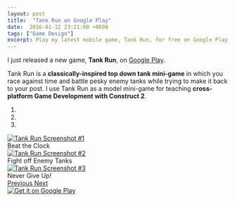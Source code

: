 ```yaml
---
layout: post
title:  "Tank Run on Google Play"
date:  2016-01-12 23:21:00 +0600
tags: ["Game Design"]
excerpt: Play my latest mobile game, Tank Run, for free on Google Play  
---
```

I just released a new game, <strong>Tank Run</strong>, on <a href="https://play.google.com/store/apps/details?id=com.colestock.games.tankrun">Google Play</a>.  

Tank Run is a <strong>classically-inspired top down tank mini-game</strong> in which you race against time and battle pesky enemy tanks while trying to make it back to your post. 
I use Tank Run as a model mini-game for teaching <strong>cross-platform Game Development with Construct 2</strong>.

<div id="tank-run-carousel" class="carousel slide xs-mb-20 xs-mt-20" data-ride="carousel">
    <!-- Indicators -->
    <ol class="carousel-indicators">
        <li data-target="#tank-run-carousel" data-slide-to="0" class="active"></li>
        <li data-target="#tank-run-carousel" data-slide-to="1"></li>
        <li data-target="#tank-run-carousel" data-slide-to="2"></li>
    </ol>
    <!-- Wrapper for slides -->
    <div class="carousel-inner" role="listbox">
        <div class="item active">
            <a href="https://play.google.com/store/apps/details?id=com.colestock.games.tankrun"><img class="responsive img-thumbnail" src="http://static.colestock.com/images/tank-run-screenshot-1-640x400.jpg" alt="Tank Run Screenshot #1"></a>
            <div class="carousel-caption">Beat the Clock</div>
        </div>
        <div class="item">
            <a href="https://play.google.com/store/apps/details?id=com.colestock.games.tankrun"><img class="responsive img-thumbnail" src="http://static.colestock.com/images/tank-run-screenshot-2-640x400.jpg" alt="Tank Run Screenshot #2"></a>
            <div class="carousel-caption">Fight off Enemy Tanks</div>
        </div>
        <div class="item">
            <a href="https://play.google.com/store/apps/details?id=com.colestock.games.tankrun"><img class="responsive img-thumbnail" src="http://static.colestock.com/images/tank-run-screenshot-3-640x400.jpg" alt="Tank Run Screenshot #3"></a>
            <div class="carousel-caption">Never Give Up!</div>
        </div>
    </div>
    <!-- Controls -->
    <a class="left carousel-control" href="#tank-run-carousel" role="button" data-slide="prev">
        <span class="glyphicon glyphicon-chevron-left" aria-hidden="true"></span>
        <span class="sr-only">Previous</span>
    </a>
    <a class="right carousel-control" href="#tank-run-carousel" role="button" data-slide="next">
        <span class="glyphicon glyphicon-chevron-right" aria-hidden="true"></span>
        <span class="sr-only">Next</span>
    </a>
</div>
<a href="https://play.google.com/store/apps/details?id=com.colestock.games.tankrun&utm_source=global_co&utm_medium=prtnr&utm_content=Mar2515&utm_campaign=PartBadge&pcampaignid=MKT-Other-global-all-co-prtnr-py-PartBadge-Mar2515-1"><img class="img-responsive" style="max-width: 200px" alt="Get it on Google Play" src="http://static.colestock.com/images/google-play-badge-866x283.png" /></a>